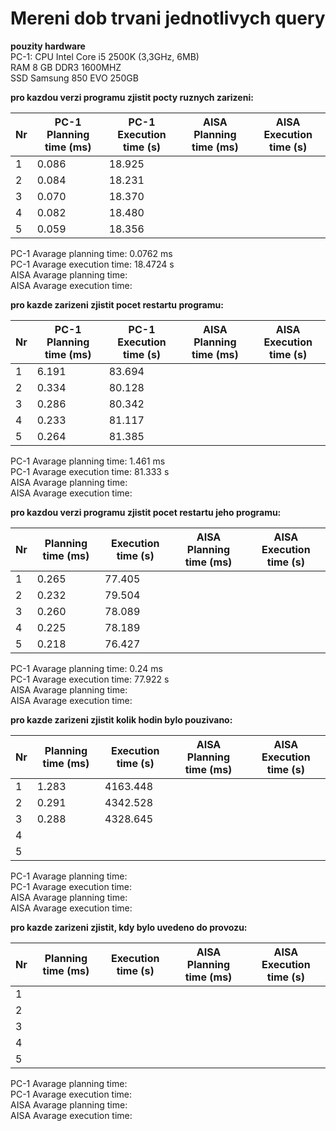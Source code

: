 # Mereni dob trvani jednotlivych query
**pouzity hardware**  
PC-1:
CPU Intel Core i5 2500K (3,3GHz, 6MB)  
RAM 8 GB DDR3 1600MHZ  
SSD Samsung 850 EVO 250GB  

**pro kazdou verzi programu zjistit pocty ruznych zarizeni:**  

| Nr  | PC-1 Planning time (ms) | PC-1 Execution time (s) | AISA Planning time (ms) | AISA Execution time (s) |
| --- | ------------------ | ------------------ | --- | --- |
| 1  | 0.086              | 18.925 | | |
| 2  | 0.084              | 18.231 | | |
| 3  | 0.070              | 18.370 | | |
| 4  | 0.082              | 18.480 | | |
| 5  | 0.059              | 18.356 | | | 

PC-1 Avarage planning time: 0.0762 ms  
PC-1 Avarage execution time: 18.4724 s  
AISA Avarage planning time:  
AISA Avarage execution time:  

**pro kazde zarizeni zjistit pocet restartu programu:**  

Nr | PC-1 Planning time (ms) | PC-1 Execution time (s) | AISA Planning time (ms) | AISA Execution time (s) |
--- | ----------------- | -------------------  | --- | ---
1 | 6.191 | 83.694 | |
2 | 0.334 | 80.128 | |
3 | 0.286 | 80.342 | |
4 | 0.233 | 81.117 | |
5 | 0.264 | 81.385 | |

PC-1 Avarage planning time: 1.461 ms  
PC-1 Avarage execution time: 81.333 s  
AISA Avarage planning time:   
AISA Avarage execution time:  

**pro kazdou verzi programu zjistit pocet restartu jeho programu:**

Nr | Planning time (ms) | Execution time (s) | AISA Planning time (ms) | AISA Execution time (s) |
--- | ------------------ | ------------------- | --- | ---
1 | 0.265 | 77.405 | |
2 | 0.232 | 79.504 | |
3 | 0.260 | 78.089 | |
4 | 0.225 | 78.189 | |
5 | 0.218 | 76.427 | |

PC-1 Avarage planning time: 0.24 ms  
PC-1 Avarage execution time: 77.922 s    
AISA Avarage planning time:   
AISA Avarage execution time:  

**pro kazde zarizeni zjistit kolik hodin bylo pouzivano:**

Nr | Planning time (ms) | Execution time (s) | AISA Planning time (ms) | AISA Execution time (s) |
--- | ------------------ | ------------------ | --- | ---
1 | 1.283 | 4163.448 | |
2 | 0.291 | 4342.528 | |
3 | 0.288 | 4328.645 | |
4 | | | |
5 | | | |

PC-1 Avarage planning time:  
PC-1 Avarage execution time:  
AISA Avarage planning time:   
AISA Avarage execution time:  

**pro kazde zarizeni zjistit, kdy bylo uvedeno do provozu:**

Nr | Planning time (ms) | Execution time (s) | AISA Planning time (ms) | AISA Execution time (s) |
--- | ------------------ | ------------------ | --- | ---
1 | | | |
2 | | | |
3 | | | |
4 | | | |
5 | | | |

PC-1 Avarage planning time:  
PC-1 Avarage execution time:  
AISA Avarage planning time:   
AISA Avarage execution time:  
